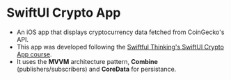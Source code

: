 # SwiftUI Crypto App
- An iOS app that displays cryptocurrency data fetched from CoinGecko's API.
- This app was developed following the [Swiftful Thinking's SwiftUI Crypto App course](https://www.youtube.com/watch?v=TTYKL6CfbSs&list=PLwvDm4Vfkdphbc3bgy_LpLRQ9DDfFGcFu).
- It uses the **MVVM** architecture pattern, **Combine** (publishers/subscribers) and **CoreData** for persistance.
